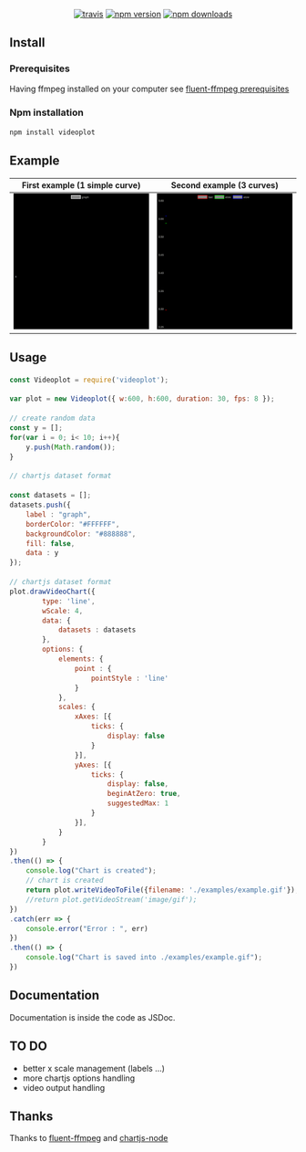 <p align="center">
  <a href="https://travis-ci.org/piercus/videoplot"><img src="https://img.shields.io/travis/piercus/videoplot/master.svg" alt="travis"></a>
  <a href="https://www.npmjs.com/piercus/videoplot"><img src="https://img.shields.io/npm/v/videoplot.svg" alt="npm version"></a>
  <a href="https://www.npmjs.com/package/videoplot"><img src="https://img.shields.io/npm/dm/videoplot.svg" alt="npm downloads"></a>
</p>

## Install

### Prerequisites

Having ffmpeg installed on your computer see [fluent-ffmpeg prerequisites](https://github.com/fluent-ffmpeg/node-fluent-ffmpeg#prerequisites)

### Npm installation

```bash
npm install videoplot
```

## Example
| First example (1 simple curve)| Second example (3 curves)|
|---|---|
|![Example video](./examples/example.gif)| ![Example video](./examples/example2.gif)|

## Usage

```js
const Videoplot = require('videoplot');

var plot = new Videoplot({ w:600, h:600, duration: 30, fps: 8 });

// create random data
const y = [];
for(var i = 0; i< 10; i++){
	y.push(Math.random());
}

// chartjs dataset format

const datasets = [];
datasets.push({
	label : "graph",
	borderColor: "#FFFFFF",
	backgroundColor: "#888888",
	fill: false,
	data : y
});

// chartjs dataset format
plot.drawVideoChart({
		type: 'line',
		wScale: 4,
		data: {
			datasets : datasets
		},
		options: {
			elements: {
				point : {
					pointStyle : 'line'
				}
			},
			scales: {
				xAxes: [{
					ticks: {
						display: false
					}
				}],
				yAxes: [{
					ticks: {
						display: false,
						beginAtZero: true,
						suggestedMax: 1
					}
				}],
			}
		}
})
.then(() => {
	console.log("Chart is created");
	// chart is created
	return plot.writeVideoToFile({filename: './examples/example.gif'});
	//return plot.getVideoStream('image/gif');
})
.catch(err => {
	console.error("Error : ", err)
})
.then(() => {
	console.log("Chart is saved into ./examples/example.gif");
})

```

## Documentation

Documentation is inside the code as JSDoc.

## TO DO

* better x scale management (labels ...)
* more chartjs options handling
* video output handling

## Thanks

Thanks to [fluent-ffmpeg](https://github.com/fluent-ffmpeg/node-fluent-ffmpeg) and [chartjs-node](https://www.npmjs.com/package/chartjs-node)
